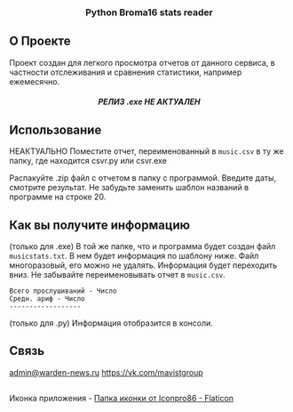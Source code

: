 <!-- Improved compatibility of back to top link: See: https://github.com/othneildrew/Best-README-Template/pull/73 -->
<h3 align="center">Python Broma16 stats reader</h3>

<!-- ABOUT THE PROJECT -->
## О Проекте

Проект создан для легкого просмотра отчетов от данного сервиса, в частности отслеживания и сравнения статистики, например ежемесячно.

<h5 align="center">РЕЛИЗ .exe НЕ АКТУАЛЕН</h5>

<!-- GETTING STARTED -->
## Использование

НЕАКТУАЛЬНО Поместите отчет, переименованный в `music.csv` в ту же папку, где находится csvr.py или csvr.exe

Распакуйте .zip файл с отчетом в папку с программой. Введите даты, смотрите результат. Не забудьте заменить шаблон названий в программе на строке 20.

## Как вы получите информацию
(только для .exe)
В той же папке, что и программа будет создан файл `musicstats.txt`. В нем будет информация по шаблону ниже. Файл многоразовый, его можно не удалять. Информация будет переходить вниз. Не забывайте переименовывать отчет в `music.csv`.
```
Всего прослушиваний - Число
Средн. ариф - Число
------------------
```
(только для .py)
Информация отобразится в консоли.

<!-- CONTACT -->
## Связь

admin@warden-news.ru
https://vk.com/mavistgroup

##
Иконка приложения - <a href="https://www.flaticon.com/ru/free-icons/" title="папка иконки">Папка иконки от Iconpro86 - Flaticon</a>
